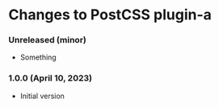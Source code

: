 # Changes to PostCSS plugin-a

### Unreleased (minor)

- Something

### 1.0.0 (April 10, 2023)

- Initial version
